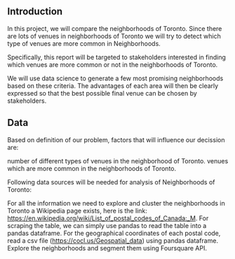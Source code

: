 ## Introduction
In this project, we will compare the neighborhoods of Toronto. Since there are lots of venues in neighborhoods of Toronto we will try to detect which type of venues are more common in Neighborhoods.

Specifically, this report will be targeted to stakeholders interested in finding which venues are more common or not in the neighborhoods of Toronto.

We will use data science to generate a few most promising neighborhoods based on these criteria. The advantages of each area will then be clearly expressed so that the best possible final venue can be chosen by stakeholders.

## Data
Based on definition of our problem, factors that will influence our decission are:

number of different types of venues in the neighborhood of Toronto.
venues which are more common in the neighborhoods of Toronto.

Following data sources will be needed for analysis of Neighborhoods of Toronto:

For all the information we need to explore and cluster the neighborhoods in Toronto a Wikipedia page exists, here is the link: https://en.wikipedia.org/wiki/List_of_postal_codes_of_Canada:_M.
For scraping the table, we can simply use pandas to read the table into a pandas dataframe.
For the geographical coordinates of each postal code, read a csv file (https://cocl.us/Geospatial_data) using pandas dataframe.
Explore the neighborhoods and segment them using Foursquare API.
